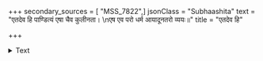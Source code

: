 +++
secondary_sources = [ "MSS_7822",]
jsonClass = "Subhaashita"
text = "एतदेव हि पाण्डित्यं एषा चैव कुलीनता।  \nएष एव परो धर्म आयादूनतरो व्ययः॥"
title = "एतदेव हि"

+++

<details><summary>Text</summary>

एतदेव हि पाण्डित्यं एषा चैव कुलीनता।  
एष एव परो धर्म आयादूनतरो व्ययः॥
</details>

